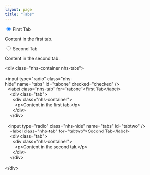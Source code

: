 ```yaml
---
layout: page
title: "Tabs"
---
```


<div class="nhs-container nhs-tabs">

<input type="radio" class="nhs-hide" name="tabs" id="tabone" checked="checked" />
  <label class="nhs-tab" for="tabone">First Tab</label>
    <div class="tab">
      <div class="nhs-container">
        <p>Content in the first tab.</p>
      </div>
    </div>

  <input type="radio" class="nhs-hide" name="tabs" id="tabtwo" />
    <label class="nhs-tab" for="tabtwo">Second Tab</label>
    <div class="tab">
      <div class="nhs-container">
        <p>Content in the second tab.</p>
      </div>
    </div>

</div>



<div id="code">
<div>
<div>&lt;div&nbsp;class="nhs-container&nbsp;nhs-tabs"&gt;</div>
<br />
<div>&lt;input&nbsp;type="radio"&nbsp;class="nhs-hide"&nbsp;name="tabs"&nbsp;id="tabone"&nbsp;checked="checked"&nbsp;/&gt;</div>
<div>&nbsp;&nbsp;&lt;label&nbsp;class="nhs-tab"&nbsp;for="tabone"&gt;First&nbsp;Tab&lt;/label&gt;</div>
<div>&nbsp;&nbsp;&nbsp;&nbsp;&lt;div&nbsp;class="tab"&gt;</div>
<div>&nbsp;&nbsp;&nbsp;&nbsp;&nbsp;&nbsp;&lt;div&nbsp;class="nhs-container"&gt;</div>
<div>&nbsp;&nbsp;&nbsp;&nbsp;&nbsp;&nbsp;&nbsp;&nbsp;&lt;p&gt;Content&nbsp;in&nbsp;the&nbsp;first&nbsp;tab.&lt;/p&gt;</div>
<div>&nbsp;&nbsp;&nbsp;&nbsp;&nbsp;&nbsp;&lt;/div&gt;</div>
<div>&nbsp;&nbsp;&nbsp;&nbsp;&lt;/div&gt;</div>
<br />
<div>&nbsp;&nbsp;&lt;input&nbsp;type="radio"&nbsp;class="nhs-hide"&nbsp;name="tabs"&nbsp;id="tabtwo"&nbsp;/&gt;</div>
<div>&nbsp;&nbsp;&nbsp;&nbsp;&lt;label&nbsp;class="nhs-tab"&nbsp;for="tabtwo"&gt;Second&nbsp;Tab&lt;/label&gt;</div>
<div>&nbsp;&nbsp;&nbsp;&nbsp;&lt;div&nbsp;class="tab"&gt;</div>
<div>&nbsp;&nbsp;&nbsp;&nbsp;&nbsp;&nbsp;&lt;div&nbsp;class="nhs-container"&gt;</div>
<div>&nbsp;&nbsp;&nbsp;&nbsp;&nbsp;&nbsp;&nbsp;&nbsp;&lt;p&gt;Content&nbsp;in&nbsp;the&nbsp;second&nbsp;tab.&lt;/p&gt;</div>
<div>&nbsp;&nbsp;&nbsp;&nbsp;&nbsp;&nbsp;&lt;/div&gt;</div>
<div>&nbsp;&nbsp;&nbsp;&nbsp;&lt;/div&gt;</div>
<br />
<div>&lt;/div&gt;</div>
</div>

</div>

<script>
window.onload = function() {
  document.getElementById('/components/tabs').className = 'nhs-fancy2';
};
</script>
